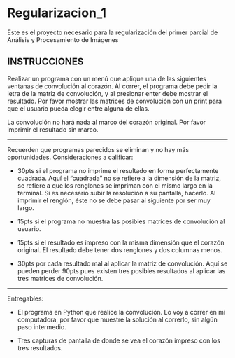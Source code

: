 # Regularizacion_1
Este es el proyecto necesario para la regularización del primer parcial de Análisis y Procesamiento de Imágenes

## **INSTRUCCIONES**

Realizar un programa con un menú que aplique una de las
siguientes ventanas de convolución al corazón. Al correr, el programa debe
pedir la letra de la matriz de convolución, y al presionar enter debe mostrar
el resultado. Por favor mostrar las matrices de convolución con un print para
que el usuario pueda elegir entre alguna de ellas.


La convolución no hará nada al marco del corazón original.
Por favor imprimir el resultado sin marco.


---------------------------------------------------------------


Recuerden que programas parecidos se eliminan y no hay más oportunidades. Consideraciones a calificar:


- 30pts si el programa no imprime el resultado en forma
perfectamente cuadrada. Aquí el “cuadrada” no se refiere a la dimensión de la
matriz, se refiere a que los renglones se impriman con el mismo largo en la
terminal. Si es necesario subir la resolución a su pantalla, hacerlo. Al imprimir
el renglón, éste no se debe pasar al siguiente por ser muy largo.


- 15pts si el programa no muestra las posibles matrices de convolución
al usuario.


- 15pts si el resultado es impreso con la misma dimensión que
el corazón original. El resultado debe tener dos renglones y dos columnas
menos.


- 30pts por cada resultado mal al aplicar la matriz de
convolución. Aquí se pueden perder 90pts pues existen tres posibles resultados
al aplicar las tres matrices de convolución.


---------------------------------------------------------------


Entregables:


- El programa en Python que realice la convolución. Lo voy a
correr en mi computadora, por favor que muestre la solución al correrlo, sin
algún paso intermedio.


- Tres capturas de pantalla de donde se vea el corazón
impreso con los tres resultados.
